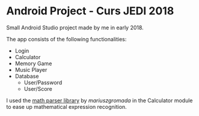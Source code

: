 # Android Project - Curs JEDI 2018

Small Android Studio project made by me in early 2018.

The app consists of the following functionalities:

* Login
* Calculator
* Memory Game
* Music Player
* Database
  * User/Password
  * User/Score

I used the [math parser library](https://github.com/mariuszgromada/MathParser.org-mXparser) by _mariuszgromada_ in the Calculator module to ease up mathematical expression recognition.
